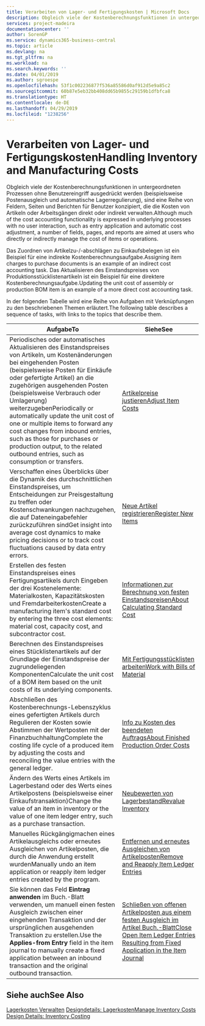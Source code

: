 ```yaml
---
title: Verarbeiten von Lager- und Fertigungskosten | Microsoft Docs
description: Obgleich viele der Kostenberechnungsfunktionen in untergeordneten Prozessen ohne Benutzereingriff ausgedrückt werden (beispielsweise Postenausgleich und automatische Lagerregulierung), sind eine Reihe von Feldern, Seiten und Berichten für Benutzer konzipiert, die die Kosten von Artikeln oder Arbeitsgängen direkt oder indirekt verwalten.
services: project-madeira
documentationcenter: ''
author: SorenGP
ms.service: dynamics365-business-central
ms.topic: article
ms.devlang: na
ms.tgt_pltfrm: na
ms.workload: na
ms.search.keywords: ''
ms.date: 04/01/2019
ms.author: sgroespe
ms.openlocfilehash: 53f1c002236877f536a85586d0af912d5e9a85c2
ms.sourcegitcommit: 60b87e5eb32bb408dd65b9855c29159b1dfbfca8
ms.translationtype: HT
ms.contentlocale: de-DE
ms.lasthandoff: 04/29/2019
ms.locfileid: "1238256"
---
```

# <a name="handling-inventory-and-manufacturing-costs"></a><span data-ttu-id="5ad2b-103">Verarbeiten von Lager- und Fertigungskosten</span><span class="sxs-lookup"><span data-stu-id="5ad2b-103">Handling Inventory and Manufacturing Costs</span></span>
<span data-ttu-id="5ad2b-104">Obgleich viele der Kostenberechnungsfunktionen in untergeordneten Prozessen ohne Benutzereingriff ausgedrückt werden (beispielsweise Postenausgleich und automatische Lagerregulierung), sind eine Reihe von Feldern, Seiten und Berichten für Benutzer konzipiert, die die Kosten von Artikeln oder Arbeitsgängen direkt oder indirekt verwalten.</span><span class="sxs-lookup"><span data-stu-id="5ad2b-104">Although much of the cost accounting functionality is expressed in underlying processes with no user interaction, such as entry application and automatic cost adjustment, a number of fields, pages, and reports are aimed at users who directly or indirectly manage the cost of items or operations.</span></span>  

 <span data-ttu-id="5ad2b-105">Das Zuordnen von Artikelzu-/-abschlägen zu Einkaufsbelegen ist ein Beispiel für eine indirekte Kostenberechnungsaufgabe.</span><span class="sxs-lookup"><span data-stu-id="5ad2b-105">Assigning item charges to purchase documents is an example of an indirect cost accounting task.</span></span> <span data-ttu-id="5ad2b-106">Das Aktualisieren des Einstandspreises von Produktionsstücklistenartikeln ist ein Beispiel für eine direktere Kostenberechnungsaufgabe.</span><span class="sxs-lookup"><span data-stu-id="5ad2b-106">Updating the unit cost of assembly or production BOM item is an example of a more direct cost accounting task.</span></span>  

 <span data-ttu-id="5ad2b-107">In der folgenden Tabelle wird eine Reihe von Aufgaben mit Verknüpfungen zu den beschriebenen Themen erläutert.</span><span class="sxs-lookup"><span data-stu-id="5ad2b-107">The following table describes a sequence of tasks, with links to the topics that describe them.</span></span>   

|<span data-ttu-id="5ad2b-108">**Aufgabe**</span><span class="sxs-lookup"><span data-stu-id="5ad2b-108">**To**</span></span>|<span data-ttu-id="5ad2b-109">**Siehe**</span><span class="sxs-lookup"><span data-stu-id="5ad2b-109">**See**</span></span>|  
|------------|-------------|  
|<span data-ttu-id="5ad2b-110">Periodisches oder automatisches Aktualisieren des Einstandspreises von Artikeln, um Kostenänderungen bei eingehenden Posten (beispielsweise Posten für Einkäufe oder gefertigte Artikel) an die zugehörigen ausgehenden Posten (beispielsweise Verbrauch oder Umlagerung) weiterzugeben</span><span class="sxs-lookup"><span data-stu-id="5ad2b-110">Periodically or automatically update the unit cost of one or multiple items to forward any cost changes from inbound entries, such as those for purchases or production output, to the related outbound entries, such as consumption or transfers.</span></span>|[<span data-ttu-id="5ad2b-111">Artikelpreise justieren</span><span class="sxs-lookup"><span data-stu-id="5ad2b-111">Adjust Item Costs</span></span>](inventory-how-adjust-item-costs.md)|  
|<span data-ttu-id="5ad2b-112">Verschaffen eines Überblicks über die Dynamik des durchschnittlichen Einstandspreises, um Entscheidungen zur Preisgestaltung zu treffen oder Kostenschwankungen nachzugehen, die auf Dateneingabefehler zurückzuführen sind</span><span class="sxs-lookup"><span data-stu-id="5ad2b-112">Get insight into average cost dynamics to make pricing decisions or to track cost fluctuations caused by data entry errors.</span></span>|[<span data-ttu-id="5ad2b-113">Neue Artikel registrieren</span><span class="sxs-lookup"><span data-stu-id="5ad2b-113">Register New Items</span></span>](inventory-how-register-new-items.md)|  
|<span data-ttu-id="5ad2b-114">Erstellen des festen Einstandspreises eines Fertigungsartikels durch Eingeben der drei Kostenelemente: Materialkosten, Kapazitätskosten und Fremdarbeiterkosten</span><span class="sxs-lookup"><span data-stu-id="5ad2b-114">Create a manufacturing item's standard cost by entering the three cost elements: material cost, capacity cost, and subcontractor cost.</span></span>|[<span data-ttu-id="5ad2b-115">Informationen zur Berechnung von festen Einstandspreisen</span><span class="sxs-lookup"><span data-stu-id="5ad2b-115">About Calculating Standard Cost</span></span>](finance-about-calculating-standard-cost.md)|  
|<span data-ttu-id="5ad2b-116">Berechnen des Einstandspreises eines Stücklistenartikels auf der Grundlage der Einstandspreise der zugrundeliegenden Komponenten</span><span class="sxs-lookup"><span data-stu-id="5ad2b-116">Calculate the unit cost of a BOM item based on the unit costs of its underlying components.</span></span>|[<span data-ttu-id="5ad2b-117">Mit Fertigungsstücklisten arbeiten</span><span class="sxs-lookup"><span data-stu-id="5ad2b-117">Work with Bills of Material</span></span>](inventory-how-work-BOMs.md)|  
|<span data-ttu-id="5ad2b-118">Abschließen des Kostenberechnungs-Lebenszyklus eines gefertigten Artikels durch Regulieren der Kosten sowie Abstimmen der Wertposten mit der Finanzbuchhaltung</span><span class="sxs-lookup"><span data-stu-id="5ad2b-118">Complete the costing life cycle of a produced item by adjusting the costs and reconciling the value entries with the general ledger.</span></span>|[<span data-ttu-id="5ad2b-119">Info zu Kosten des beendeten Auftrags</span><span class="sxs-lookup"><span data-stu-id="5ad2b-119">About Finished Production Order Costs</span></span>](finance-about-finished-production-order-costs.md)|  
|<span data-ttu-id="5ad2b-120">Ändern des Werts eines Artikels im Lagerbestand oder des Werts eines Artikelpostens (beispielsweise einer Einkaufstransaktion)</span><span class="sxs-lookup"><span data-stu-id="5ad2b-120">Change the value of an item in inventory or the value of one item ledger entry, such as a purchase transaction.</span></span>|[<span data-ttu-id="5ad2b-121">Neubewerten von Lagerbestand</span><span class="sxs-lookup"><span data-stu-id="5ad2b-121">Revalue Inventory</span></span>](inventory-how-revalue-inventory.md)|
|<span data-ttu-id="5ad2b-122">Manuelles Rückgängigmachen eines Artikelausgleichs oder erneutes Ausgleichen von Artikelposten, die durch die Anwendung erstellt wurden</span><span class="sxs-lookup"><span data-stu-id="5ad2b-122">Manually undo an item application or reapply item ledger entries created by the program.</span></span>|[<span data-ttu-id="5ad2b-123">Entfernen und erneutes Ausgleichen von Artikelposten</span><span class="sxs-lookup"><span data-stu-id="5ad2b-123">Remove and Reapply Item Ledger Entries</span></span>](finance-how-to-remove-and-reapply-item-entries.md)|  
|<span data-ttu-id="5ad2b-124">Sie können das Feld **Eintrag anwenden** im Buch.-Blatt verwenden, um manuell einen festen Ausgleich zwischen einer eingehenden Transaktion und der ursprünglichen ausgehenden Transaktion zu erstellen.</span><span class="sxs-lookup"><span data-stu-id="5ad2b-124">Use the **Applies-from Entry** field in the item journal to manually create a fixed application between an inbound transaction and the original outbound transaction.</span></span>|[<span data-ttu-id="5ad2b-125">Schließen von offenen Artikelposten aus einem festen Ausgleich im Artikel Buch.-Blatt</span><span class="sxs-lookup"><span data-stu-id="5ad2b-125">Close Open Item Ledger Entries Resulting from Fixed Application in the Item Journal</span></span>](finance-how-to-close-open-item-ledger-entries-resulting-from-fixed-application-in-the-item-journal.md)|  

## <a name="see-also"></a><span data-ttu-id="5ad2b-126">Siehe auch</span><span class="sxs-lookup"><span data-stu-id="5ad2b-126">See Also</span></span>  
<span data-ttu-id="5ad2b-127">[Lagerkosten Verwalten](finance-manage-inventory-costs.md)
[Designdetails: Lagerkosten](design-details-inventory-costing.md)</span><span class="sxs-lookup"><span data-stu-id="5ad2b-127">[Manage Inventory Costs](finance-manage-inventory-costs.md)
[Design Details: Inventory Costing](design-details-inventory-costing.md)</span></span>
